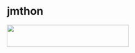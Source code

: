 # jmthon

<p align="left"><a href="https://heroku.com/deploy?template=https://github.com/Baker2000/roz"> <img src="https://img.shields.io/badge/Deploy%20To%20Heroku-purple?style=for-the-badge&logo=heroku" width="320" height="58.45"/></a></p>
